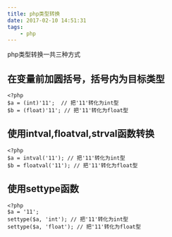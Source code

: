 ```yaml
---
title: php类型转换
date: 2017-02-10 14:51:31
tags:
    - php
---
```

php类型转换一共三种方式
## 在变量前加圆括号，括号内为目标类型
```
<?php
$a = (int)'11';  // 把'11'转化为int型
$b = (float)'11'; // 把'11'转化为float型
```

## 使用intval,floatval,strval函数转换

```
<?php
$a = intval('11'); // 把'11'转化为int型
$b = floatval('11'); // 把'11'转化为float型
```

## 使用settype函数
```
<?php
$a = '11';
settype($a, 'int'); // 把'11'转化为int型
settype($a, 'float'); // 把'11'转化为float型
```